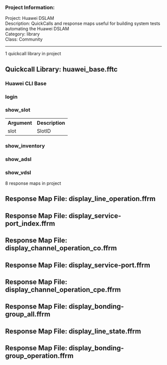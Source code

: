### Project Information:
Project: Huawei DSLAM  
Description: QuickCalls and response maps useful for building system tests automating the Huawei DSLAM  
Category: library  
Class: Community  

 ----
1 quickcall library in project
## Quickcall Library: huawei_base.fftc
### Huawei CLI Base
### login
### show_slot
<table><tr><th>Argument</th><th>Description</th></tr>
<tr><td>slot</td><td>SlotID</tr></td></table>

### show_inventory
### show_adsl
### show_vdsl
8 response maps in project
## Response Map File: display_line_operation.ffrm
## Response Map File: display_service-port_index.ffrm
## Response Map File: display_channel_operation_co.ffrm
## Response Map File: display_service-port.ffrm
## Response Map File: display_channel_operation_cpe.ffrm
## Response Map File: display_bonding-group_all.ffrm
## Response Map File: display_line_state.ffrm
## Response Map File: display_bonding-group_operation.ffrm